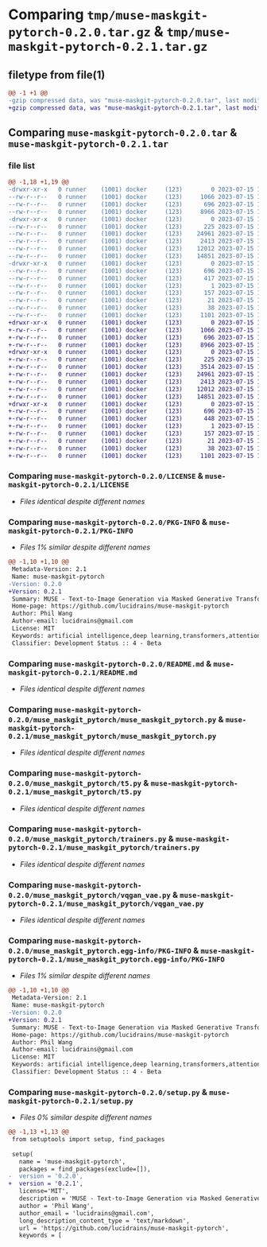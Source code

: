 # Comparing `tmp/muse-maskgit-pytorch-0.2.0.tar.gz` & `tmp/muse-maskgit-pytorch-0.2.1.tar.gz`

## filetype from file(1)

```diff
@@ -1 +1 @@
-gzip compressed data, was "muse-maskgit-pytorch-0.2.0.tar", last modified: Sat Jul 15 17:04:51 2023, max compression
+gzip compressed data, was "muse-maskgit-pytorch-0.2.1.tar", last modified: Sat Jul 15 17:05:38 2023, max compression
```

## Comparing `muse-maskgit-pytorch-0.2.0.tar` & `muse-maskgit-pytorch-0.2.1.tar`

### file list

```diff
@@ -1,18 +1,19 @@
-drwxr-xr-x   0 runner    (1001) docker     (123)        0 2023-07-15 17:04:51.220769 muse-maskgit-pytorch-0.2.0/
--rw-r--r--   0 runner    (1001) docker     (123)     1066 2023-07-15 17:04:39.000000 muse-maskgit-pytorch-0.2.0/LICENSE
--rw-r--r--   0 runner    (1001) docker     (123)      696 2023-07-15 17:04:51.220769 muse-maskgit-pytorch-0.2.0/PKG-INFO
--rw-r--r--   0 runner    (1001) docker     (123)     8966 2023-07-15 17:04:39.000000 muse-maskgit-pytorch-0.2.0/README.md
-drwxr-xr-x   0 runner    (1001) docker     (123)        0 2023-07-15 17:04:51.220769 muse-maskgit-pytorch-0.2.0/muse_maskgit_pytorch/
--rw-r--r--   0 runner    (1001) docker     (123)      225 2023-07-15 17:04:39.000000 muse-maskgit-pytorch-0.2.0/muse_maskgit_pytorch/__init__.py
--rw-r--r--   0 runner    (1001) docker     (123)    24961 2023-07-15 17:04:39.000000 muse-maskgit-pytorch-0.2.0/muse_maskgit_pytorch/muse_maskgit_pytorch.py
--rw-r--r--   0 runner    (1001) docker     (123)     2413 2023-07-15 17:04:39.000000 muse-maskgit-pytorch-0.2.0/muse_maskgit_pytorch/t5.py
--rw-r--r--   0 runner    (1001) docker     (123)    12012 2023-07-15 17:04:39.000000 muse-maskgit-pytorch-0.2.0/muse_maskgit_pytorch/trainers.py
--rw-r--r--   0 runner    (1001) docker     (123)    14851 2023-07-15 17:04:39.000000 muse-maskgit-pytorch-0.2.0/muse_maskgit_pytorch/vqgan_vae.py
-drwxr-xr-x   0 runner    (1001) docker     (123)        0 2023-07-15 17:04:51.220769 muse-maskgit-pytorch-0.2.0/muse_maskgit_pytorch.egg-info/
--rw-r--r--   0 runner    (1001) docker     (123)      696 2023-07-15 17:04:51.000000 muse-maskgit-pytorch-0.2.0/muse_maskgit_pytorch.egg-info/PKG-INFO
--rw-r--r--   0 runner    (1001) docker     (123)      417 2023-07-15 17:04:51.000000 muse-maskgit-pytorch-0.2.0/muse_maskgit_pytorch.egg-info/SOURCES.txt
--rw-r--r--   0 runner    (1001) docker     (123)        1 2023-07-15 17:04:51.000000 muse-maskgit-pytorch-0.2.0/muse_maskgit_pytorch.egg-info/dependency_links.txt
--rw-r--r--   0 runner    (1001) docker     (123)      157 2023-07-15 17:04:51.000000 muse-maskgit-pytorch-0.2.0/muse_maskgit_pytorch.egg-info/requires.txt
--rw-r--r--   0 runner    (1001) docker     (123)       21 2023-07-15 17:04:51.000000 muse-maskgit-pytorch-0.2.0/muse_maskgit_pytorch.egg-info/top_level.txt
--rw-r--r--   0 runner    (1001) docker     (123)       38 2023-07-15 17:04:51.220769 muse-maskgit-pytorch-0.2.0/setup.cfg
--rw-r--r--   0 runner    (1001) docker     (123)     1101 2023-07-15 17:04:39.000000 muse-maskgit-pytorch-0.2.0/setup.py
+drwxr-xr-x   0 runner    (1001) docker     (123)        0 2023-07-15 17:05:38.934267 muse-maskgit-pytorch-0.2.1/
+-rw-r--r--   0 runner    (1001) docker     (123)     1066 2023-07-15 17:05:26.000000 muse-maskgit-pytorch-0.2.1/LICENSE
+-rw-r--r--   0 runner    (1001) docker     (123)      696 2023-07-15 17:05:38.934267 muse-maskgit-pytorch-0.2.1/PKG-INFO
+-rw-r--r--   0 runner    (1001) docker     (123)     8966 2023-07-15 17:05:26.000000 muse-maskgit-pytorch-0.2.1/README.md
+drwxr-xr-x   0 runner    (1001) docker     (123)        0 2023-07-15 17:05:38.934267 muse-maskgit-pytorch-0.2.1/muse_maskgit_pytorch/
+-rw-r--r--   0 runner    (1001) docker     (123)      225 2023-07-15 17:05:26.000000 muse-maskgit-pytorch-0.2.1/muse_maskgit_pytorch/__init__.py
+-rw-r--r--   0 runner    (1001) docker     (123)     3514 2023-07-15 17:05:26.000000 muse-maskgit-pytorch-0.2.1/muse_maskgit_pytorch/attend.py
+-rw-r--r--   0 runner    (1001) docker     (123)    24961 2023-07-15 17:05:26.000000 muse-maskgit-pytorch-0.2.1/muse_maskgit_pytorch/muse_maskgit_pytorch.py
+-rw-r--r--   0 runner    (1001) docker     (123)     2413 2023-07-15 17:05:26.000000 muse-maskgit-pytorch-0.2.1/muse_maskgit_pytorch/t5.py
+-rw-r--r--   0 runner    (1001) docker     (123)    12012 2023-07-15 17:05:26.000000 muse-maskgit-pytorch-0.2.1/muse_maskgit_pytorch/trainers.py
+-rw-r--r--   0 runner    (1001) docker     (123)    14851 2023-07-15 17:05:26.000000 muse-maskgit-pytorch-0.2.1/muse_maskgit_pytorch/vqgan_vae.py
+drwxr-xr-x   0 runner    (1001) docker     (123)        0 2023-07-15 17:05:38.934267 muse-maskgit-pytorch-0.2.1/muse_maskgit_pytorch.egg-info/
+-rw-r--r--   0 runner    (1001) docker     (123)      696 2023-07-15 17:05:38.000000 muse-maskgit-pytorch-0.2.1/muse_maskgit_pytorch.egg-info/PKG-INFO
+-rw-r--r--   0 runner    (1001) docker     (123)      448 2023-07-15 17:05:38.000000 muse-maskgit-pytorch-0.2.1/muse_maskgit_pytorch.egg-info/SOURCES.txt
+-rw-r--r--   0 runner    (1001) docker     (123)        1 2023-07-15 17:05:38.000000 muse-maskgit-pytorch-0.2.1/muse_maskgit_pytorch.egg-info/dependency_links.txt
+-rw-r--r--   0 runner    (1001) docker     (123)      157 2023-07-15 17:05:38.000000 muse-maskgit-pytorch-0.2.1/muse_maskgit_pytorch.egg-info/requires.txt
+-rw-r--r--   0 runner    (1001) docker     (123)       21 2023-07-15 17:05:38.000000 muse-maskgit-pytorch-0.2.1/muse_maskgit_pytorch.egg-info/top_level.txt
+-rw-r--r--   0 runner    (1001) docker     (123)       38 2023-07-15 17:05:38.934267 muse-maskgit-pytorch-0.2.1/setup.cfg
+-rw-r--r--   0 runner    (1001) docker     (123)     1101 2023-07-15 17:05:26.000000 muse-maskgit-pytorch-0.2.1/setup.py
```

### Comparing `muse-maskgit-pytorch-0.2.0/LICENSE` & `muse-maskgit-pytorch-0.2.1/LICENSE`

 * *Files identical despite different names*

### Comparing `muse-maskgit-pytorch-0.2.0/PKG-INFO` & `muse-maskgit-pytorch-0.2.1/PKG-INFO`

 * *Files 1% similar despite different names*

```diff
@@ -1,10 +1,10 @@
 Metadata-Version: 2.1
 Name: muse-maskgit-pytorch
-Version: 0.2.0
+Version: 0.2.1
 Summary: MUSE - Text-to-Image Generation via Masked Generative Transformers, in Pytorch
 Home-page: https://github.com/lucidrains/muse-maskgit-pytorch
 Author: Phil Wang
 Author-email: lucidrains@gmail.com
 License: MIT
 Keywords: artificial intelligence,deep learning,transformers,attention mechanism,text-to-image
 Classifier: Development Status :: 4 - Beta
```

### Comparing `muse-maskgit-pytorch-0.2.0/README.md` & `muse-maskgit-pytorch-0.2.1/README.md`

 * *Files identical despite different names*

### Comparing `muse-maskgit-pytorch-0.2.0/muse_maskgit_pytorch/muse_maskgit_pytorch.py` & `muse-maskgit-pytorch-0.2.1/muse_maskgit_pytorch/muse_maskgit_pytorch.py`

 * *Files identical despite different names*

### Comparing `muse-maskgit-pytorch-0.2.0/muse_maskgit_pytorch/t5.py` & `muse-maskgit-pytorch-0.2.1/muse_maskgit_pytorch/t5.py`

 * *Files identical despite different names*

### Comparing `muse-maskgit-pytorch-0.2.0/muse_maskgit_pytorch/trainers.py` & `muse-maskgit-pytorch-0.2.1/muse_maskgit_pytorch/trainers.py`

 * *Files identical despite different names*

### Comparing `muse-maskgit-pytorch-0.2.0/muse_maskgit_pytorch/vqgan_vae.py` & `muse-maskgit-pytorch-0.2.1/muse_maskgit_pytorch/vqgan_vae.py`

 * *Files identical despite different names*

### Comparing `muse-maskgit-pytorch-0.2.0/muse_maskgit_pytorch.egg-info/PKG-INFO` & `muse-maskgit-pytorch-0.2.1/muse_maskgit_pytorch.egg-info/PKG-INFO`

 * *Files 1% similar despite different names*

```diff
@@ -1,10 +1,10 @@
 Metadata-Version: 2.1
 Name: muse-maskgit-pytorch
-Version: 0.2.0
+Version: 0.2.1
 Summary: MUSE - Text-to-Image Generation via Masked Generative Transformers, in Pytorch
 Home-page: https://github.com/lucidrains/muse-maskgit-pytorch
 Author: Phil Wang
 Author-email: lucidrains@gmail.com
 License: MIT
 Keywords: artificial intelligence,deep learning,transformers,attention mechanism,text-to-image
 Classifier: Development Status :: 4 - Beta
```

### Comparing `muse-maskgit-pytorch-0.2.0/setup.py` & `muse-maskgit-pytorch-0.2.1/setup.py`

 * *Files 0% similar despite different names*

```diff
@@ -1,13 +1,13 @@
 from setuptools import setup, find_packages
 
 setup(
   name = 'muse-maskgit-pytorch',
   packages = find_packages(exclude=[]),
-  version = '0.2.0',
+  version = '0.2.1',
   license='MIT',
   description = 'MUSE - Text-to-Image Generation via Masked Generative Transformers, in Pytorch',
   author = 'Phil Wang',
   author_email = 'lucidrains@gmail.com',
   long_description_content_type = 'text/markdown',
   url = 'https://github.com/lucidrains/muse-maskgit-pytorch',
   keywords = [
```

